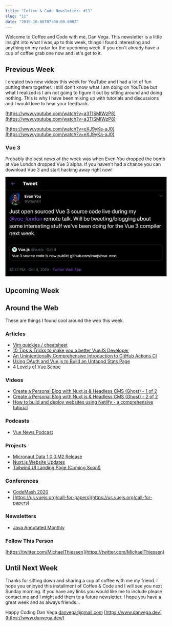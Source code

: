 ```yaml
---
title: "Coffee & Code Newsletter: #11"
slug: "11"
date: "2019-10-06T07:00:00.000Z"
---
```


Welcome to Coffee and Code with me, Dan Vega. This newsletter is a little insight into what I was up to this week, things I found interesting and anything on my radar for the upcoming week. If you don't already have a cup of coffee grab one now and let's get to it.

## Previous Week

I created two new videos this week for YouTube and I had a lot of fun putting them together. I still don't know what I am doing on YouTube but what I realized is I am not going to figure it out by sitting around and doing nothing. This is why I have been mixing up with tutorials and discussions and I would love to hear your feedback.

[https://www.youtube.com/watch?v=a3TISMIWzP8](https://www.youtube.com/watch?v=a3TISMIWzP8)

[https://www.youtube.com/watch?v=eXJ9yKa-aJ0](https://www.youtube.com/watch?v=eXJ9yKa-aJ0)

### Vue 3

Probably the best news of the week was when Even You dropped the bomb at Vue London dropped Vue 3 alpha. If you haven't had a chance you can download Vue 3 and start hacking away right now!

![](./evan-you-tweet.png)

## Upcoming Week

## Around the Web

These are things I found cool around the web this week.

### Articles

- [Vim quickies / cheatsheet](https://dev.to/rubiin/vim-quickies-cheatsheet-30gm)
- [10 Tips & Tricks to make you a better VueJS Developer](https://dev.to/simonholdorf/10-tips-tricks-to-make-you-a-better-vuejs-developer-4n4d)
- [An Unintentionally Comprehensive Introduction to GitHub Actions CI](https://dev.to/bnb/an-unintentionally-comprehensive-introduction-to-github-actions-ci-blm)
- [Using OAuth and Vue.js to Build an Untappd Stats Page](https://dev.to/raymondcamden/using-oauth-and-vue-js-to-build-an-untappd-stats-page-ok6)
- [4 Levels of Vue Scope](https://michaelnthiessen.com/levels-of-vue-scope)

### Videos

- [Create a Personal Blog with Nuxt.js & Headless CMS (Ghost) - 1 of 2](https://www.youtube.com/watch?v=PE1rGl1HKr4)
- [Create a Personal Blog with Nuxt.js & Headless CMS (Ghost) - 2 of 2](https://www.youtube.com/watch?v=T4qLTXGvJ7k)
- [How to build and deploy websites using Netlify - a comprehensive tutorial](https://www.freecodecamp.org/news/how-to-build-and-deploy-websites-using-netlify-a-comprehensive-tutorial/)

### Podcasts

- [Vue News Podcast](https://news.vuejs.org/issues/159)

### Projects

- [Micronaut Data 1.0.0.M2 Release](https://micronaut-projects.github.io/micronaut-data/latest/guide/)
- [Nuxt.js Website Updates](https://twitter.com/nuxt_js/status/1178598763331493888)
- [Tailwind UI Landing Page (Coming Soon!)](https://www.tailwindui.com/)

### Conferences

- [CodeMash 2020](http://www.codemash.org/)
- [https://us.vuejs.org/call-for-papers](https://us.vuejs.org/call-for-papers)

### Newsletters

- [Java Annotated Monthly](https://blog.jetbrains.com/idea/2019/10/java-annotated-monthly-october-2019)

### Follow This Person

[https://twitter.com/MichaelThiessen](https://twitter.com/MichaelThiessen)

## Until Next Week

Thanks for sitting down and sharing a cup of coffee with me my friend. I hope you enjoyed this installment of Coffee & Code and I will see you next Sunday morning. If you have any links you would like me to include please contact me and I might add them to a future newsletter. I hope you have a great week and as always friends...

Happy Coding
Dan Vega
danvega@gmail.com
[https://www.danvega.dev](https://www.danvega.dev/)
